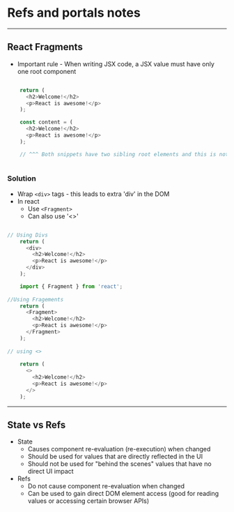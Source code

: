 # Refs and portals notes

---

## React Fragments

- Important rule - When writing JSX code, a JSX value must have only one root component

```javascript

    return (
      <h2>Welcome!</h2>
      <p>React is awesome!</p>
    );

    const content = (
      <h2>Welcome!</h2>
      <p>React is awesome!</p>
    );

    // ^^^ Both snippets have two sibling root elements and this is not allowed
    
```

### Solution

- Wrap `<div>` tags - this leads to extra 'div' in the DOM
- In react
  - Use `<Fragment>`
  - Can also use '<>'

```javascript

// Using Divs
    return (
      <div>
        <h2>Welcome!</h2>
        <p>React is awesome!</p>
      </div>
    );

    import { Fragment } from 'react';
     
//Using Fragements
    return (
      <Fragment>
        <h2>Welcome!</h2>
        <p>React is awesome!</p>
      </Fragment>
    );
    
// using <>
     
    return (
      <>
        <h2>Welcome!</h2>
        <p>React is awesome!</p>
      </>
    );

```

---

## State vs Refs

- State
  - Causes component re-evaluation (re-execution) when changed
  - Should be used for values that are directly reflected in the UI
  - Should not be used for "behind the scenes" values that have no direct UI impact
- Refs
  - Do not cause component re-evaluation when changed
  - Can be used to gain direct DOM element access (good for reading values or accessing certain browser APIs)